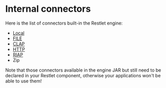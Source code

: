 Internal connectors
===================

Here is the list of connectors built-in the Restlet engine:

-   [Local](/learn/guide/2.1#/13-restlet/27-restlet/48-restlet/86-restlet/90-restlet.html "Local connectors")
-   [FILE](/learn/guide/2.1#/13-restlet/27-restlet/48-restlet/86-restlet/87-restlet.html "File connector")
-   [CLAP](/learn/guide/2.1#/13-restlet/27-restlet/48-restlet/86-restlet/88-restlet.html "CLAP connector")
-   [HTTP](/learn/guide/2.1#/13-restlet/27-restlet/48-restlet/86-restlet/184-restlet.html "HTTP connector (internal)")
-   [RIAP](/learn/guide/2.1#/13-restlet/27-restlet/48-restlet/86-restlet/45-restlet.html "Restlet Internal Access Protocol")
-   Zip

Note that those connectors available in the engine JAR but still need to
be declared in your Restlet component, otherwise your applications won't
be able to use them!

